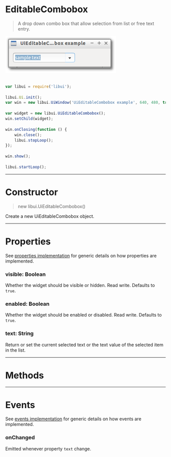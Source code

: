 
# EditableCombobox

> A drop down combo box that allow selection from list or free text entry.

![UiEditableCombobox example](media/UiEditableCombobox.png)

```js

var libui = require('libui');

libui.Ui.init();
var win = new libui.UiWindow('UiEditableCombobox example', 640, 480, true);

var widget = new libui.UiEditableCombobox();
win.setChild(widget);

win.onClosing(function () {
	win.close();
	libui.stopLoop();
});

win.show();

libui.startLoop();

```

---

# Constructor

> new libui.UiEditableCombobox()

Create a new UiEditableCombobox object.

---

# Properties

See [properties implementation](properties.md) for generic details on how properties are implemented.


### visible: Boolean

Whether the widget should be visible or hidden. 
Read write.
Defaults to `true`.



### enabled: Boolean

Whether the widget should be enabled or disabled. 
Read write.
Defaults to `true`.



### text: String

Return or set the current selected text or the text value of the selected item in the list.




---

# Methods



---

# Events

See [events implementation](events.md) for generic details on how events are implemented.


### onChanged

Emitted whenever property `text` change.



